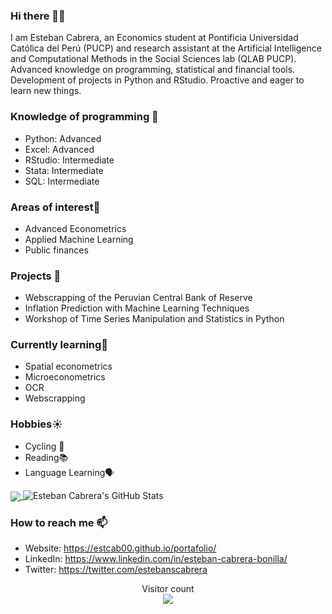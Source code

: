 ### Hi there 👋😄

I am Esteban Cabrera, an Economics student at Pontificia Universidad Católica del Perú (PUCP) and research assistant at the Artificial Intelligence and Computational Methods in the Social Sciences lab (QLAB PUCP). Advanced knowledge on programming, statistical and financial tools. Development of projects in Python and RStudio. Proactive and eager to learn new things.

### Knowledge of programming 🔭
- Python: Advanced
- Excel: Advanced
- RStudio: Intermediate
- Stata: Intermediate
- SQL: Intermediate

### Areas of interest🎁
- Advanced Econometrics
- Applied Machine Learning
- Public finances

### Projects 🌱 
- Webscrapping of the Peruvian Central Bank of Reserve
- Inflation Prediction with Machine Learning Techniques
- Workshop of Time Series Manipulation and Statistics in Python

### Currently learning📖
- Spatial econometrics
- Microeconometrics
- OCR
- Webscrapping

### Hobbies☀️
- Cycling 🚴
- Reading📚
- Language Learning🗣️

<a href="https://github.com/estcab00">
  <img align="center" src="https://github-readme-stats.vercel.app/api/top-langs/?username=estcab00&theme=radical&hide=glsl,python" />
</a>

<img src="https://github-readme-stats.vercel.app/api?username=estcab00&&show_icons=true&theme=radical&line_height=27&v=5" alt="Esteban Cabrera's GitHub Stats" />

### How to reach me 📫
- Website: https://estcab00.github.io/portafolio/
- LinkedIn: https://www.linkedin.com/in/esteban-cabrera-bonilla/
- Twitter: https://twitter.com/estebanscabrera

<p align="center"> 
  Visitor count<br>
  <img src="https://profile-counter.glitch.me/estcab00/count.svg" />
</p>
